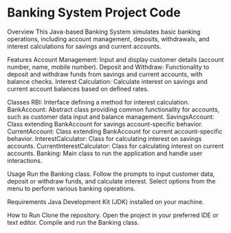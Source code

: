 # Banking System Project Code
Overview
This Java-based Banking System simulates basic banking operations, including account management, deposits, withdrawals, and interest calculations for savings and current accounts.

Features
Account Management: Input and display customer details (account number, name, mobile number).
Deposit and Withdraw: Functionality to deposit and withdraw funds from savings and current accounts, with balance checks.
Interest Calculation: Calculate interest on savings and current account balances based on defined rates.

Classes
RBI: Interface defining a method for interest calculation.
BankAccount: Abstract class providing common functionality for accounts, such as customer data input and balance management.
SavingsAccount: Class extending BankAccount for savings account-specific behavior.
CurrentAccount: Class extending BankAccount for current account-specific behavior.
InterestCalculator: Class for calculating interest on savings accounts.
CurrentInterestCalculator: Class for calculating interest on current accounts.
Banking: Main class to run the application and handle user interactions.

Usage
Run the Banking class.
Follow the prompts to input customer data, deposit or withdraw funds, and calculate interest.
Select options from the menu to perform various banking operations.

Requirements
Java Development Kit (JDK) installed on your machine.

How to Run
Clone the repository.
Open the project in your preferred IDE or text editor.
Compile and run the Banking class.
